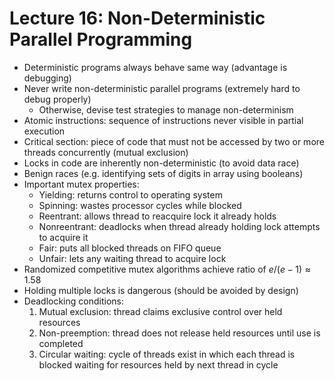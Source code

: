 # Lecture 16: Non-Deterministic Parallel Programming

- Deterministic programs always behave same way (advantage is debugging)
- Never write non-deterministic parallel programs (extremely hard to debug properly)
  - Otherwise, devise test strategies to manage non-determinism
- Atomic instructions: sequence of instructions never visible in partial execution
- Critical section: piece of code that must not be accessed by two or more threads concurrently (mutual exclusion)
- Locks in code are inherently non-deterministic (to avoid data race)
- Benign races (e.g. identifying sets of digits in array using booleans)
- Important mutex properties:
  - Yielding: returns control to operating system
  - Spinning: wastes processor cycles while blocked
  - Reentrant: allows thread to reacquire lock it already holds
  - Nonreentrant: deadlocks when thread already holding lock attempts to acquire it
  - Fair: puts all blocked threads on FIFO queue
  - Unfair: lets any waiting thread to acquire lock
- Randomized competitive mutex algorithms achieve ratio of $e/(e-1)\approx 1.58$
- Holding multiple locks is dangerous (should be avoided by design)
- Deadlocking conditions:
  1. Mutual exclusion: thread claims exclusive control over held resources
  2. Non-preemption: thread does not release held resources until use is completed
  3. Circular waiting: cycle of threads exist in which each thread is blocked waiting for resources held by next thread in cycle
